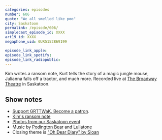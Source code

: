 ```yaml
---
categories: episodes
number: 606
quote: "We all smelled like poo"
city: Saskatoon
permalink: /episode/606/
simplecast_episode_id: XXXX
art19_id: XXXX
megaphone_uid: GUR5152869199

episode_link_apple: 
episode_link_spotify: 
episode_link_radiopublic: 
---
```


Kim writes a ransom note, Kurt tells the story of a magic jungle mouse, Julianna falls off a tractor, and much more. Recorded live at [The Broadway Theatre](https://broadwaytheatre.ca) in Saskatoon.

## Show notes
* [Support GRTTWaK. Become a patron](https://grownupsreadthingstheywroteaskids.com/support/?utm_source=podcast&utm_medium=referral&utm_campaign=606).
* [Kim's ransom note](https://www.facebook.com/grownupsreadthingstheywroteaskids/photos/a.10156480690158600/10156480691028600/?type=3&permPage=1)
* [Photos from our Saskatoon event](https://www.facebook.com/media/set/?set=a.10156480690158600&type=1&l=98e3289105)
* Music by [Podington Bear](https://geo.itunes.apple.com/us/artist/podington-bear/id250459572?at=10lR7u&mt=1&app=music) and [Lullatone](https://geo.itunes.apple.com/us/artist/lullatone/id34467705?at=10lR7u&mt=1&app=music)
* Closing theme is ["Oh Dear Diary" by Sloan](http://sloan.spinshop.com/details/9850)